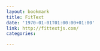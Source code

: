 ```yaml
---
layout: bookmark
title: FitText
date: '1970-01-01T01:00:00+01:00'
link: http://fittextjs.com/
categories: 

---
```

